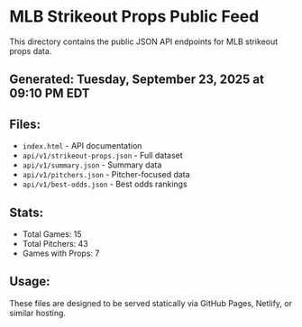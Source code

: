 # MLB Strikeout Props Public Feed

This directory contains the public JSON API endpoints for MLB strikeout props data.

## Generated: Tuesday, September 23, 2025 at 09:10 PM EDT

## Files:
- `index.html` - API documentation
- `api/v1/strikeout-props.json` - Full dataset
- `api/v1/summary.json` - Summary data
- `api/v1/pitchers.json` - Pitcher-focused data  
- `api/v1/best-odds.json` - Best odds rankings

## Stats:
- Total Games: 15
- Total Pitchers: 43
- Games with Props: 7

## Usage:
These files are designed to be served statically via GitHub Pages, Netlify, or similar hosting.
